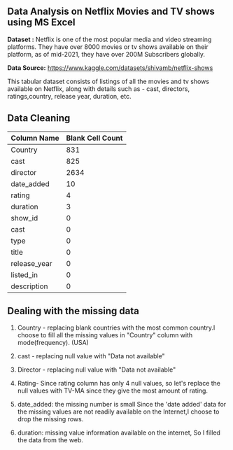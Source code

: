 ##                                Data Analysis on Netflix Movies and TV shows using MS Excel

**Dataset :** Netflix is one of the most popular media and video streaming platforms. They have over 8000 movies or tv shows available on their platform, as of mid-2021, they have over 200M Subscribers globally.

**Data Source:** https://www.kaggle.com/datasets/shivamb/netflix-shows

This tabular dataset consists of listings of all the movies and tv shows available on Netflix, along with details such as - cast, directors, ratings,country, release year, duration, etc.

## Data Cleaning
| Column Name      | Blank Cell Count |
| ----------- | ----------- |
| Country     | 831       |
| cast   | 825        |
| director     | 2634       |
| date_added   | 10        |
| rating     | 4       |
| duration   | 3        |
| show_id     | 0       |
| cast   | 0        |
| type     | 0       |
| title   | 0        |
| release_year     | 0       |
| listed_in   | 0        |
| description   | 0        |
 
## Dealing with the missing data


1.	Country - replacing blank countries with the most common country.I choose to fill all the missing values in "Country" column with mode(frequency).       (USA)

2.	cast - replacing null value with "Data not available"
3.	Director - replacing null value with "Data not available"
4.	Rating- Since rating column has only 4 null values, so let's replace the null values with TV-MA since they give the most amount of rating.

5.	date_added: the missing number is small Since the 'date added' data for the missing values are not readily available on the Internet,I choose to    drop the missing rows.

6.	duration: missing value information available on the internet, So I filled the data from the web.

